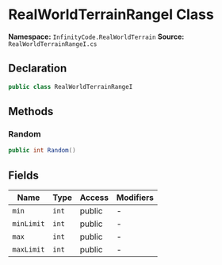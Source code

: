 # RealWorldTerrainRangeI Class

**Namespace:** `InfinityCode.RealWorldTerrain`
**Source:** `RealWorldTerrainRangeI.cs`

## Declaration

```csharp
public class RealWorldTerrainRangeI
```

## Methods

### Random

```csharp
public int Random()
```

## Fields

| Name | Type | Access | Modifiers |
|------|------|--------|-----------|
| `min` | `int` | public | - |
| `minLimit` | `int` | public | - |
| `max` | `int` | public | - |
| `maxLimit` | `int` | public | - |

